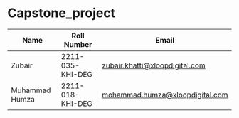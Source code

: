 # Capstone_project
| Name | Roll Number | Email |
|------|-------|-------|
| Zubair | 2211-035-KHI-DEG | zubair.khatti@xloopdigital.com |
| Muhammad Humza | 2211-018-KHI-DEG | mohammad.humza@xloopdigital.com | 
